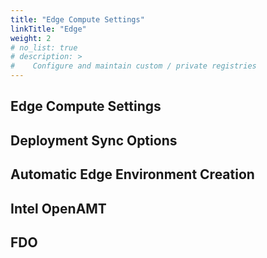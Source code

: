 ```yaml
---
title: "Edge Compute Settings"
linkTitle: "Edge"
weight: 2
# no_list: true
# description: >
#    Configure and maintain custom / private registries
---
```

## Edge Compute Settings

## Deployment Sync Options

## Automatic Edge Environment Creation

## Intel OpenAMT

## FDO







